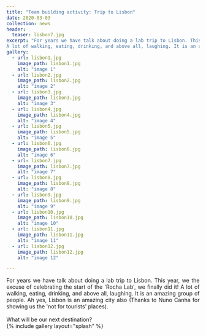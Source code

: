 ```yaml
---
title: "Team building activity: Trip to Lisbon"
date: 2020-03-03
collection: news
header:
  teaser: lisbon7.jpg
excerpt: "For years we have talk about doing a lab trip to Lisbon. This year, we the excuse of celebrating the start of the 'Rocha Lab', we finally did it!
A lot of walking, eating, drinking, and above all, laughing. It is an amazing group of people. Ah yes, Lisbon is an amazing city also."
gallery:
  - url: lisbon1.jpg
    image_path: lisbon1.jpg
    alt: "image 1"
  - url: lisbon2.jpg
    image_path: lisbon2.jpg
    alt: "image 2"
  - url: lisbon3.jpg
    image_path: lisbon3.jpg
    alt: "image 3"
  - url: lisbon4.jpg
    image_path: lisbon4.jpg
    alt: "image 4"
  - url: lisbon5.jpg
    image_path: lisbon5.jpg
    alt: "image 5"
  - url: lisbon6.jpg
    image_path: lisbon6.jpg
    alt: "image 6"
  - url: lisbon7.jpg
    image_path: lisbon7.jpg
    alt: "image 7"
  - url: lisbon8.jpg
    image_path: lisbon8.jpg
    alt: "image 8"
  - url: lisbon9.jpg
    image_path: lisbon9.jpg
    alt: "image 9"
  - url: lisbon10.jpg
    image_path: lisbon10.jpg
    alt: "image 10"
  - url: lisbon11.jpg
    image_path: lisbon11.jpg
    alt: "image 11"
  - url: lisbon12.jpg
    image_path: lisbon12.jpg
    alt: "image 12"

---
```

<p align= "justify">
For years we have talk about doing a lab trip to Lisbon. This year, we the excuse of celebrating the start of the 'Rocha Lab', we finally did it!
A lot of walking, eating, drinking, and above all, laughing. It is an amazing group of people. Ah yes, Lisbon is an amazing city also (Thanks to Nuno Canha for showing us the 'not for tourists' places).<br>
<br>
What will be our next destination?
<br>
{% include gallery layout="splash" %}
